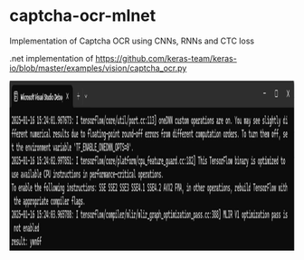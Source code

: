 # captcha-ocr-mlnet
Implementation of Captcha OCR using CNNs, RNNs and CTC loss

.net implementation of https://github.com/keras-team/keras-io/blob/master/examples/vision/captcha_ocr.py

<p align="center">
<img src="docs/console.png" alt="console output" height="300" >
</p>
